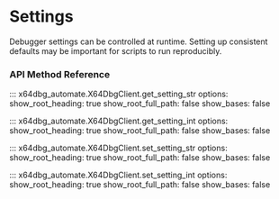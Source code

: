 # Settings

Debugger settings can be controlled at runtime. Setting up consistent defaults may be important for scripts to run reproducibly. 

### API Method Reference

::: x64dbg_automate.X64DbgClient.get_setting_str
    options:
        show_root_heading: true
        show_root_full_path: false
        show_bases: false

::: x64dbg_automate.X64DbgClient.get_setting_int
    options:
        show_root_heading: true
        show_root_full_path: false
        show_bases: false

::: x64dbg_automate.X64DbgClient.set_setting_str
    options:
        show_root_heading: true
        show_root_full_path: false
        show_bases: false

::: x64dbg_automate.X64DbgClient.set_setting_int
    options:
        show_root_heading: true
        show_root_full_path: false
        show_bases: false